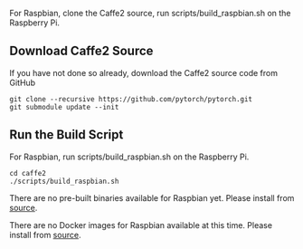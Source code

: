 <block class="raspbian compile" />

For Raspbian, clone the Caffe2 source, run scripts/build_raspbian.sh on the Raspberry Pi.

## Download Caffe2 Source

If you have not done so already, download the Caffe2 source code from GitHub

```
git clone --recursive https://github.com/pytorch/pytorch.git
git submodule update --init
```

## Run the Build Script

For Raspbian, run scripts/build_raspbian.sh on the Raspberry Pi.

```
cd caffe2
./scripts/build_raspbian.sh
```


<block class="raspbian prebuilt" />

There are no pre-built binaries available for Raspbian yet. Please install from [source](https://caffe2.ai/docs/getting-started.html?platform=raspbian&configuration=compile).


<block class="raspbian docker" />

There are no Docker images for Raspbian available at this time. Please install from [source](https://caffe2.ai/docs/getting-started.html?platform=raspbian&configuration=compile).


<block class="raspbian cloud" />
